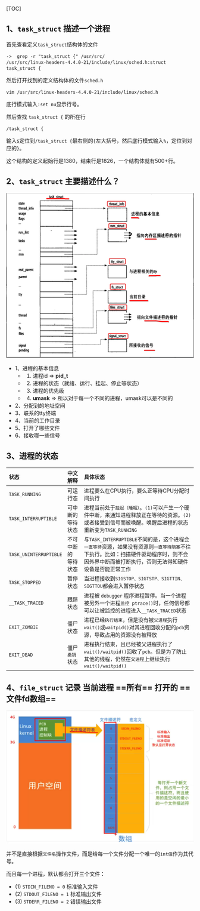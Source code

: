 [TOC]



## 1、`task_struct` 描述一个进程

首先查看定义`task_struct`结构体的文件

```
->  grep -r "task_struct {" /usr/src/
/usr/src/linux-headers-4.4.0-21/include/linux/sched.h:struct task_struct {
```

然后打开找到的定义结构体的文件`sched.h`

```
vim /usr/src/linux-headers-4.4.0-21/include/linux/sched.h
```

底行模式输入`:set nu`显示行号。

然后查找 `task_struct {` 的所在行

```
/task_struct {
```

输入`$`定位到`/task_struct {`最右侧的`{`左大括号，然后底行模式输入`%`，定位到对应的`}`。

这个结构的定义起始行是1380，结束行是1826，一个结构体就有500+行。



## 2、`task_struct` 主要描述什么？

![](image/Snip20170924_1.png)

- 1、进程的基本信息
  - 1) 进程id => **pid_t**
  - 2) 进程的状态（就绪、运行、挂起、停止等状态）
  - 3) 进程的优先级
  - 4) **umask** => 所以对于每一个不同的进程，umask可以是不同的
- 2、分配到的地址空间
- 3、联系的tty终端
- 4、当前的工作目录
- 5、打开了哪些文件
- 6、接收哪一些信号




## 3、进程的状态

| 状态                   | 中文解释             | 具体状态                                                     |
| :--------------------- | :------------------- | :----------------------------------------------------------- |
| `TASK_RUNNING`         | 可运行态             | 进程要么在CPU执行，要么正等待CPU分配时间执行                 |
| `TASK_INTERRUPTIBLE`   | 可中断的 等待 状态   | 进程当前处于`挂起（睡眠）`。`(1)`可以产生一个硬件中断，来通知进程释放正在等待的资源。`(2)`或者接受到信号而被唤醒。唤醒后进程的状态重新变为`TASK_RUNNING` |
| `TASK_UNINTERRUPTIBLE` | 不可中断的 等待 状态 | 与`TASK_INTERRUPTIBLE`不同的是，这个进程会`一直等待`资源，如果没有资源则`一直等待阻塞`不往下执行。比如：扫描硬件驱动程序时，则不会因外界中断而被打断执行，否则无法得知硬件设备是否能正常工作 |
| `TASK_STOPPED`         | 暂停状态             | 当进程接收到`SIGSTOP、SIGTSTP、SIGTTIN、SIGTTOU`都会进入暂停状态 |
| `__TASK_TRACED`        | 跟踪状态             | 进程被 `debugger` 程序进程暂停。当一个进程被另外一个进程`监控 ptrace()`时，任何信号都可以让被监控的进程进入`__TASK_TRACED`状态 |
| `EXIT_ZOMBIE`          | 僵尸状态             | 进程已经`执行结束`，但是没有被`父进程`执行`wait()`或`waitpid()`对其进程回收分配的`pcb`资源，导致占用的资源没有被释放 |
| `EXIT_DEAD`            | 僵尸`撤销`状态       | 进程执行结束，且已经被父进程执行了`wait()/waitpid()`回收了`pcb`。但是为了防止其他的线程，仍然在`父进程`上继续执行`wait()/waitpid()` |



## 4、`file_struct` 记录 当前进程 ==所有== 打开的 ==文件fd数组==

![](image/linux进程_08.png)

并不是直接根据`文件名`操作文件，而是给每一个文件分配一个唯一的`int值`作为其代号。

而且每一个进程，默认都会打开三个文件：

- (1) `STDIN_FILENO = 0` 标准输入文件
- (2) `STDOUT_FILENO = 1` 标准输出文件
- (3) `STDERR_FILENO = 2` 错误输出文件